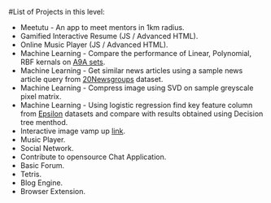 #List of Projects in this level:

* Meetutu - An app to meet mentors in 1km radius.
* Gamified Interactive Resume (JS / Advanced HTML).
* Online Music Player (JS / Advanced HTML).
* Machine Learning - Compare the performance of Linear, Polynomial, RBF kernals on [A9A sets](https://www.csie.ntu.edu.tw/~cjlin/libsvmtools/datasets/binary.html#a9a).
* Machine Learning - Get similar news articles using a sample news article query from [20Newsgroups](https://www.csie.ntu.edu.tw/~cjlin/libsvmtools/datasets/binary.html#a9a) dataset.
* Machine Learning - Compress image using SVD on sample greyscale pixel matrix.
* Machine Learning - Using logistic regression find key feature column from [Epsilon](https://www.csie.ntu.edu.tw/~cjlin/libsvmtools/datasets/binary.html#epsilon) datasets and compare with results obtained using Decision tree menthod.
* Interactive image vamp up [link](https://tympanus.net/Tutorials/ImageVampUp/).
* Music Player.
* Social Network.
* Contribute to opensource Chat Application.
* Basic Forum.
* Tetris.
* Blog Engine.
* Browser Extension.
